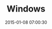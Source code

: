---
layout: post
title:  "Windows"
number: "8"
date:   2015-01-08 07:00:30
large-image: "https://farm8.staticflickr.com/7502/16229232722_4bf5d0830e_k.jpgjpg"
---
